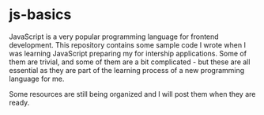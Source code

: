 # js-basics

JavaScript is a very popular programming language for frontend development. This repository contains some sample code I wrote when I was learning JavaScript preparing my for intership applications. Some of them are trivial, and some of them are a bit complicated - but these are all essential as they are part of the learning process of a new programming language for me.

Some resources are still being organized and I will post them when they are ready.

